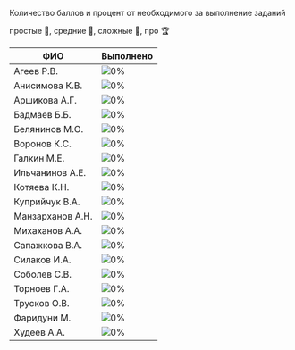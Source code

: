 Количество баллов и процент от необходимого за выполнение заданий

простые :3rd_place_medal:,
средние :2nd_place_medal:,
сложные :1st_place_medal:,
про :trophy: 

|ФИО| Выполнено|
|---|--|
|Агеев Р.В.  |![0%](https://progress-bar.dev/0/?title=0)|
|Анисимова К.В. |![0%](https://progress-bar.dev/0/?title=0)|
|Аршикова А.Г.|![0%](https://progress-bar.dev/0/?title=0)|
|Бадмаев Б.Б.|![0%](https://progress-bar.dev/0/?title=0)|
|Белянинов М.О.|![0%](https://progress-bar.dev/0/?title=0)|
|Воронов К.С.|![0%](https://progress-bar.dev/0/?title=0)|
|Галкин М.Е.|![0%](https://progress-bar.dev/0/?title=0)|
|Ильчанинов А.Е.|![0%](https://progress-bar.dev/0/?title=0)|
|Котяева К.Н.|![0%](https://progress-bar.dev/0/?title=0)|
|Куприйчук В.А.|![0%](https://progress-bar.dev/0/?title=0)|
|Манзарханов А.Н.|![0%](https://progress-bar.dev/0/?title=0)|
|Михаханов А.А.|![0%](https://progress-bar.dev/0/?title=0)|
|Сапажкова В.А.|![0%](https://progress-bar.dev/0/?title=0)|
|Силаков И.А.|![0%](https://progress-bar.dev/0/?title=0)|
|Соболев С.В.|![0%](https://progress-bar.dev/0/?title=0)|
|Торноев Г.А.|![0%](https://progress-bar.dev/0/?title=0)|
|Трусков О.В.|![0%](https://progress-bar.dev/0/?title=0)|
|Фаридуни М. |![0%](https://progress-bar.dev/0/?title=0)|
|Худеев А.А.|![0%](https://progress-bar.dev/0/?title=0)|

